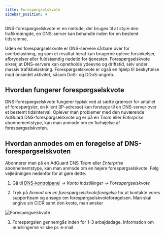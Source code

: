 ```yaml
---
title: Forespørgselskvote
sidebar_position: 4
---
```


DNS-forespørgselskvote er en metode, der bruges til at styre den trafikmængde, en DNS-server kan behandle inden for en bestemt tidsramme.

Uden en forespørgselskvote er DNS-servere sårbare over for overbelastning, og som et resultat heraf kan brugerne opleve forsinkelser, afbrydelser eller fuldstændig nedetid for tjenesten. Forespørgselskvote sikrer, at DNS-servere kan opretholde ydeevne og driftstid, selv under massiv trafikbelastning. Forespørgselskvote er også en hjælp til beskyttelse mod onsindet aktivitet, såsom DoS- og DDoS-angreb.

## Hvordan fungerer forespørgselskvote

DNS-forespørgselskvote fungerer typisk ved at sætte grænser for antallet af forespørgsler, en klient (IP-adresse) kan foretage til en DNS-server over et bestemt tidsinterval. Oplever man problemer med den nuværende AdGuard DNS-forespørgselskvote og er på en _Team_ eller _Enterprise_ abonnementstype, kan man anmode om en forhøjelse af forespørgselskvoten.

## Hvordan anmodes om en forøgelse af DNS-forespørgselskvoten

Abonnerer man på en AdGuard DNS _Team_ eller _Enterprise_ abonnementstype, kan man anmode om en højere forespørgselskvote. Følg vejledningen nedenfor for at gøre dette:

1. Gå til [DNS-kontrolpanel](https://adguard-dns.io/dashboard/) → _Konto indstillinger_ → _Forespørgselskvote_

2. Tryk på _Anmod om en forespørgselskvoteforøgelse_ for at kontakte vores supportteam og ansøge om forespørgselskvoteforøgelsen. Man skal angive sin CIDR samt den kvote, man ønsker

 ![Forespørgselskvote](https://cdn.adtidy.org/content/kb/dns/private/rate_limit.png)

3. Forespørgslen gennemgås inden for 1–3 arbejdsdage. Information om ændringerne vil ske pr. e-mail
